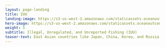 ```yaml
---
layout: page-landing
title: IUU
landing-image: https://s3-us-west-2.amazonaws.com/staticassets.oceanoutcomes.org/rollover+images/iuu-hover.jpg
hero-image: https://s3-us-west-2.amazonaws.com/staticassets.oceanoutcomes.org/hero+photos/iuuhero.jpg
weight: 5
subtitle: Illegal, Unregulated, and Unreported Fishing (IUU) 
teaser-text: East Asian countries like Japan, China, Korea, and Russia’s Far East are major hubs of seafood production, trade, and consumption. Loopholes and IUU hotspots in these Asian supply chains create risk and allow IUU product to enter the regional Asian and global marketplaces, negatively impacting the entire seafood industry.
---
```

